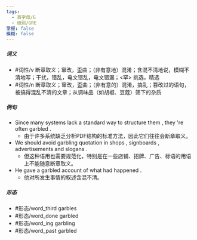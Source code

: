 ```yaml
---
tags:
  - 首字母/G
  - 级别/GRE
掌握: false
模糊: false
---
```

##### 词义
- #词性/v  断章取义；窜改，歪曲；（非有意地）混淆；含混不清地说，模糊不清地写；干扰，错乱，电文错乱，电文错漏；<罕> 挑选，精选
- #词性/n  断章取义；窜改，歪曲；（非有意的）混淆，搞乱；篡改过的语句，被搞得混乱不清的文章；从调味品（如胡椒、豆蔻）筛下的杂质
##### 例句
- Since many systems lack a standard way to structure them , they 're often garbled .
	- 由于许多系统缺乏分析PDF结构的标准方法，因此它们往往会断章取义。
- We should avoid garbling quotation in shops , signboards , advertisements and slogans .
	- 但这种语用也需要规范化，特别是在一些店铺、招牌、广告、标语的用语上不能随意断章取义。
- He gave a garbled account of what had happened .
	- 他对所发生事情的叙述含混不清。
##### 形态
- #形态/word_third garbles
- #形态/word_done garbled
- #形态/word_ing garbling
- #形态/word_past garbled
